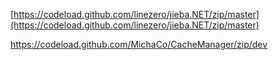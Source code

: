 [https://codeload.github.com/linezero/jieba.NET/zip/master](https://codeload.github.com/linezero/jieba.NET/zip/master)

https://codeload.github.com/MichaCo/CacheManager/zip/dev
